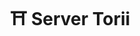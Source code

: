 ---
home: true
title: ⛩️ Server Torii
heroImage: https://vuejs.press/images/hero.png
actions:
  - text: 快速上手
    link: /zh/get-started.html
    type: primary

  - text: Github
    link: https://github.com/Rayzggz/server_torii
    type: secondary

features:
  - title: 简约部署
    details: 可以轻松与你现有的 Nginx 、 OpenResty 一起工作，无须部署额外的转发服务
  - title: 高性能
    details: 依靠精心设计的算法，高效清洗攻击，轻松应对大量请求
  - title: 支援分布式
    details: 支援分布式部署，轻松扩展至多节点清洗架构，适配大规模流量防护场景。
  - title: 爬虫友好
    details: 智能验证常见搜索引擎爬虫并自动放行，避免误伤有益流量。
  - title: CC攻击拦截
    details: 基于恶意行为分析的 HTTP FLOOD（CC攻击）清洗
  - title: 人机验证
    details: 使用人机验证质询，阻止恶意流量

footer: Apache-2.0 license | Copyright © 2025-present Roi Feng
---